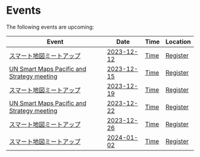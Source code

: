 # Events

The following events are upcoming:

| Event | Date | Time| Location |
| --- | --- | --- |----|
| [スマート地図ミートアップ](2023-12-12.md) | [2023-12-12](2023-12-12.md) | [Time](https://www.timeanddate.com/worldclock/fixedtime.html?msg=スマート地図ミートアップ&iso=20231212T1230&p1=1440&ah=1) | [Register](#) |
| [UN Smart Maps Pacific and Strategy meeting](2023-12-15.md) | [2023-12-15](2023-12-15.md) | [Time](https://www.timeanddate.com/worldclock/fixedtime.html?msg=UN+Smart+Maps+Pacific+and+Strategy+meeting&iso=20231215T0300&p1=1440&ah=1) | [Register](#) |
| [スマート地図ミートアップ](2023-12-19.md) | [2023-12-19](2023-12-19.md) | [Time](https://www.timeanddate.com/worldclock/fixedtime.html?msg=スマート地図ミートアップ&iso=20231219T1230&p1=1440&ah=1) | [Register](#) |
| [UN Smart Maps Pacific and Strategy meeting](2023-12-22.md) | [2023-12-22](2023-12-22.md) | [Time](https://www.timeanddate.com/worldclock/fixedtime.html?msg=UN+Smart+Maps+Pacific+and+Strategy+meeting&iso=20231222T0300&p1=1440&ah=1) | [Register](#) |
| [スマート地図ミートアップ](2023-12-26.md) | [2023-12-26](2023-12-26.md) | [Time](https://www.timeanddate.com/worldclock/fixedtime.html?msg=スマート地図ミートアップ&iso=20231226T1230&p1=1440&ah=1) | [Register](#) |
| [スマート地図ミートアップ](2024-01-02.md) | [2024-01-02](2024-01-02.md) | [Time](https://www.timeanddate.com/worldclock/fixedtime.html?msg=スマート地図ミートアップ&iso=20240102T1230&p1=1440&ah=1) | [Register](#) |
